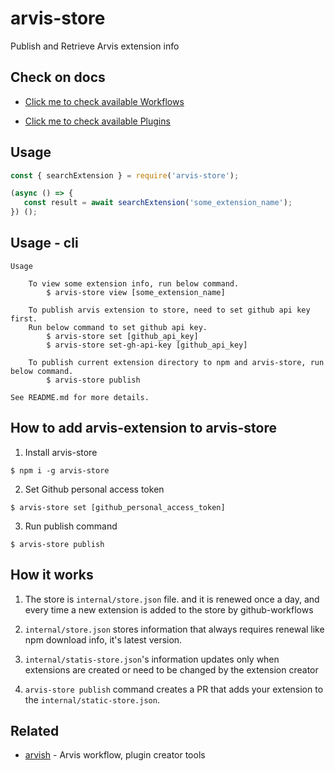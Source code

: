 # arvis-store

Publish and Retrieve Arvis extension info

## Check on docs

* [Click me to check available Workflows](./docs/workflow-links.md)

* [Click me to check available Plugins](./docs/plugin-links.md)

## Usage

```js
const { searchExtension } = require('arvis-store');

(async () => {
   const result = await searchExtension('some_extension_name');
}) ();
```

## Usage - cli

```
Usage

    To view some extension info, run below command.
        $ arvis-store view [some_extension_name]

    To publish arvis extension to store, need to set github api key first.
    Run below command to set github api key.
        $ arvis-store set [github_api_key]
        $ arvis-store set-gh-api-key [github_api_key]

    To publish current extension directory to npm and arvis-store, run below command.
        $ arvis-store publish

See README.md for more details.
```

## How to add arvis-extension to arvis-store

1. Install arvis-store

```
$ npm i -g arvis-store
```

2. Set Github personal access token

```
$ arvis-store set [github_personal_access_token]
```

3. Run publish command

```
$ arvis-store publish
```

## How it works

1. The store is `internal/store.json` file. and it is renewed once a day, and every time a new extension is added to the store by github-workflows

2. `internal/store.json` stores information that always requires renewal like npm download info, it's latest version.

3. `internal/statis-store.json`'s information updates only when extensions are created or need to be changed by the extension creator

4. `arvis-store publish` command creates a PR that adds your extension to the `internal/static-store.json`.

## Related

- [arvish](https://github.com/jopemachine/arvish) - Arvis workflow, plugin creator tools